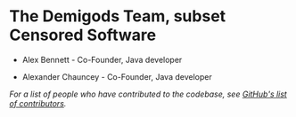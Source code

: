# The Demigods Team, subset Censored Software

* Alex Bennett - Co-Founder, Java developer

* Alexander Chauncey - Co-Founder, Java developer

*For a list of people who have contributed to the codebase, see [GitHub's list of contributors](https://github.com/censoredsoftware/minecraft-demigods/contributors).*